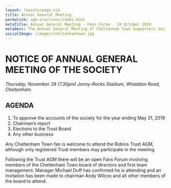 ```yaml
---
layout: layouts/page.njk
title: Annual General Meeting
permalink: agm-elections/index.html
metaTitle: Annual General Meeting - Fans Forum - 28 October 2019
metaDesc: The Annual General Meeting of Cheltenham Town Supporters Society Limited - 28 October 2019
socialImage: /images/cheltenhamtown.jpg
---
```


# NOTICE OF ANNUAL GENERAL MEETING OF THE SOCIETY

_Thursday, November 28 (7.30pm)_
_Jonny-Rocks Stadium, Whaddon Road, Cheltenham._

## AGENDA

1. To approve the accounts of the society for the year ending May 31, 2019
2. Chairman’s report
3. Elections to the Trust Board
4. Any other business

Any Cheltenham Town fan is welcome to attend the Robins Trust AGM,
although only registered Trust members may participate in the meeting

Following the Trust AGM there will be an open Fans Forum involving members of the Cheltenham Town board of directors and first team management.
Manager Michael Duff has confirmed he is attending and an invitation has been made to chairman Andy Wilcox and all other members of the board to attend.
